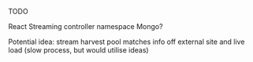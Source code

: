 TODO

React
Streaming
controller namespace
Mongo?

Potential idea: stream harvest pool matches info off external site and live load (slow process, but would utilise ideas)